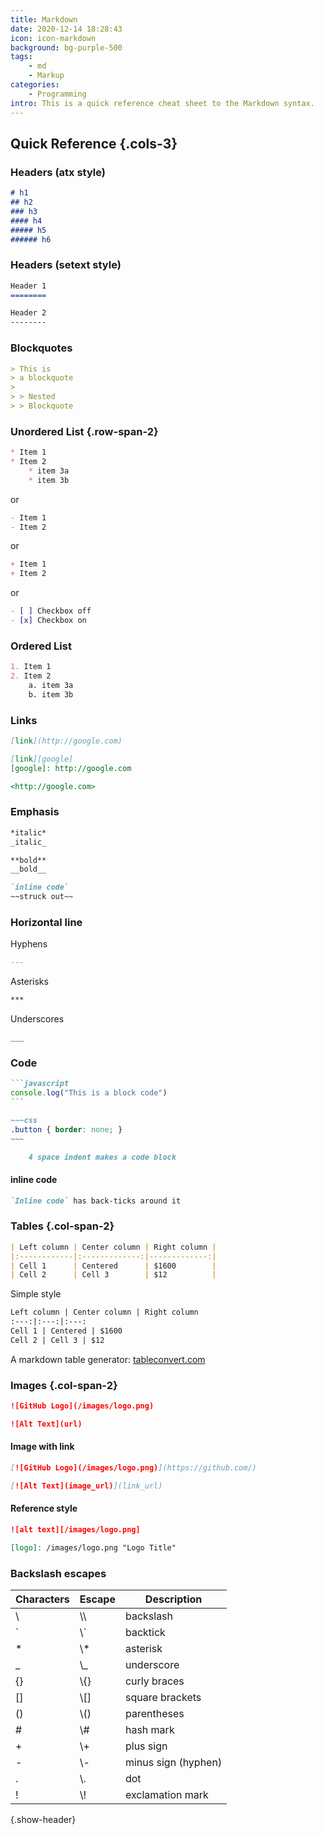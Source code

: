 ```yaml
---
title: Markdown
date: 2020-12-14 18:28:43
icon: icon-markdown
background: bg-purple-500
tags:
    - md
    - Markup
categories:
    - Programming
intro: This is a quick reference cheat sheet to the Markdown syntax.
---
```


Quick Reference {.cols-3}
---------------

### Headers (atx style)

```markdown
# h1
## h2
### h3
#### h4
##### h5
###### h6
```

### Headers (setext style)

```markdown
Header 1
========
```

```markdown
Header 2
--------
```


### Blockquotes

```markdown
> This is
> a blockquote
>
> > Nested
> > Blockquote
```


### Unordered List {.row-span-2}

```markdown
* Item 1
* Item 2
    * item 3a
    * item 3b
```

or
```markdown
- Item 1
- Item 2
```

or

```markdown
+ Item 1
+ Item 2
```
or

```markdown
- [ ] Checkbox off
- [x] Checkbox on
```

### Ordered List

```markdown
1. Item 1
2. Item 2
    a. item 3a
    b. item 3b
```



### Links

```markdown
[link](http://google.com)
```

```markdown
[link][google]
[google]: http://google.com
```

```markdown
<http://google.com>
```






### Emphasis

```markdown
*italic*
_italic_
```

```markdown
**bold**
__bold__
```

```markdown
`inline code`
~~struck out~~
```




### Horizontal line

Hyphens
```markdown
---
```

Asterisks
```markdown
***
```

Underscores
```markdown
___
```





### Code
~~~markdown
```javascript
console.log("This is a block code")
```
~~~

```markdown
~~~css
.button { border: none; }
~~~
```


```markdown
    4 space indent makes a code block
```


#### inline code
```markdown
`Inline code` has back-ticks around it
```



### Tables {.col-span-2}

```markdown
| Left column | Center column | Right column |
|:------------|:-------------:|-------------:|
| Cell 1      | Centered      | $1600        |
| Cell 2      | Cell 3        | $12          |
```

Simple style
```markdown
Left column | Center column | Right column 
:---:|:---:|:---:
Cell 1 | Centered | $1600 
Cell 2 | Cell 3 | $12 
```
A markdown table generator: [tableconvert.com](https://tableconvert.com/)



### Images {.col-span-2}

```markdown
![GitHub Logo](/images/logo.png)

![Alt Text](url)
```

#### Image with link
```markdown
[![GitHub Logo](/images/logo.png)](https://github.com/)

[![Alt Text](image_url)](link_url)
```

#### Reference style
```markdown
![alt text][/images/logo.png]

[logo]: /images/logo.png "Logo Title"
```


### Backslash escapes

| Characters | Escape | Description           |
|------------|--------|-----------------------|
| \\         | \\\\   | backslash             |
| \`         | \\\`   | backtick              |
| \*         | \\\*   | asterisk              |
| \_         | \\\_   | underscore            |
| \{\}       | \\\{\} | curly braces          |
| \[\]       | \\\[\] | square brackets       |
| \(\)       | \\\(\) | parentheses           |
| \#         | \\\#   | hash mark             |
| \+         | \\\+   | plus sign             |
| \-         | \\\-   | minus sign \(hyphen\) |
| \.         | \\\.   | dot                   |
| \!         | \\\!   | exclamation mark      |
{.show-header}
